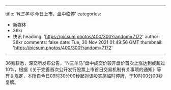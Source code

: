 
---
title: '​_N三羊马_ 今日上市，盘中临停'
categories: 
 - 新媒体
 - 36kr
 - 快讯
headimg: 'https://picsum.photos/400/300?random=7172'
author: 36kr
comments: false
date: Tue, 30 Nov 2021 01:49:56 GMT
thumbnail: 'https://picsum.photos/400/300?random=7172'
---

<div>   
36氪获悉，深交所发布公告，“N三羊马”盘中成交价较开盘价首次上涨达到或超过10%，根据《关于完善首次公开发行股票上市首日交易机制有关事项的通知》等有关规定，本所自今日09时30分00秒起对该股实施临时停牌，于10时00分00秒复牌。  
</div>
            
